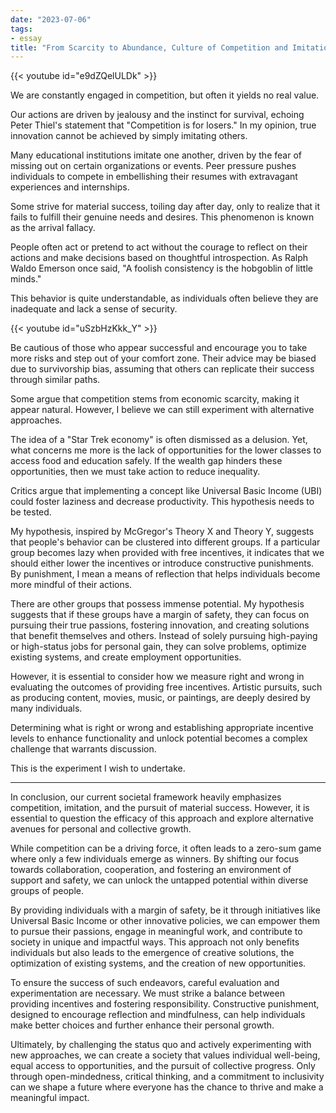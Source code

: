 ```yaml
---
date: "2023-07-06"
tags:
- essay
title: "From Scarcity to Abundance, Culture of Competition and Imitation"
---
```


{{< youtube id="e9dZQelULDk" >}}

We are constantly engaged in competition, but often it yields no real value.

Our actions are driven by jealousy and the instinct for survival, echoing Peter Thiel's statement that "Competition is for losers." In my opinion, true innovation cannot be achieved by simply imitating others.

Many educational institutions imitate one another, driven by the fear of missing out on certain organizations or events. Peer pressure pushes individuals to compete in embellishing their resumes with extravagant experiences and internships.

Some strive for material success, toiling day after day, only to realize that it fails to fulfill their genuine needs and desires. This phenomenon is known as the arrival fallacy.

People often act or pretend to act without the courage to reflect on their actions and make decisions based on thoughtful introspection. As Ralph Waldo Emerson once said, "A foolish consistency is the hobgoblin of little minds."

This behavior is quite understandable, as individuals often believe they are inadequate and lack a sense of security.

{{< youtube id="uSzbHzKkk_Y" >}}

Be cautious of those who appear successful and encourage you to take more risks and step out of your comfort zone. Their advice may be biased due to survivorship bias, assuming that others can replicate their success through similar paths.

Some argue that competition stems from economic scarcity, making it appear natural. However, I believe we can still experiment with alternative approaches.

The idea of a "Star Trek economy" is often dismissed as a delusion. Yet, what concerns me more is the lack of opportunities for the lower classes to access food and education safely. If the wealth gap hinders these opportunities, then we must take action to reduce inequality.

Critics argue that implementing a concept like Universal Basic Income (UBI) could foster laziness and decrease productivity. This hypothesis needs to be tested.

My hypothesis, inspired by McGregor's Theory X and Theory Y, suggests that people's behavior can be clustered into different groups. If a particular group becomes lazy when provided with free incentives, it indicates that we should either lower the incentives or introduce constructive punishments. By punishment, I mean a means of reflection that helps individuals become more mindful of their actions.

There are other groups that possess immense potential. My hypothesis suggests that if these groups have a margin of safety, they can focus on pursuing their true passions, fostering innovation, and creating solutions that benefit themselves and others. Instead of solely pursuing high-paying or high-status jobs for personal gain, they can solve problems, optimize existing systems, and create employment opportunities.

However, it is essential to consider how we measure right and wrong in evaluating the outcomes of providing free incentives. Artistic pursuits, such as producing content, movies, music, or paintings, are deeply desired by many individuals.

Determining what is right or wrong and establishing appropriate incentive levels to enhance functionality and unlock potential becomes a complex challenge that warrants discussion.

This is the experiment I wish to undertake.

---

In conclusion, our current societal framework heavily emphasizes competition, imitation, and the pursuit of material success. However, it is essential to question the efficacy of this approach and explore alternative avenues for personal and collective growth.

While competition can be a driving force, it often leads to a zero-sum game where only a few individuals emerge as winners. By shifting our focus towards collaboration, cooperation, and fostering an environment of support and safety, we can unlock the untapped potential within diverse groups of people.

By providing individuals with a margin of safety, be it through initiatives like Universal Basic Income or other innovative policies, we can empower them to pursue their passions, engage in meaningful work, and contribute to society in unique and impactful ways. This approach not only benefits individuals but also leads to the emergence of creative solutions, the optimization of existing systems, and the creation of new opportunities.

To ensure the success of such endeavors, careful evaluation and experimentation are necessary. We must strike a balance between providing incentives and fostering responsibility. Constructive punishment, designed to encourage reflection and mindfulness, can help individuals make better choices and further enhance their personal growth.

Ultimately, by challenging the status quo and actively experimenting with new approaches, we can create a society that values individual well-being, equal access to opportunities, and the pursuit of collective progress. Only through open-mindedness, critical thinking, and a commitment to inclusivity can we shape a future where everyone has the chance to thrive and make a meaningful impact.